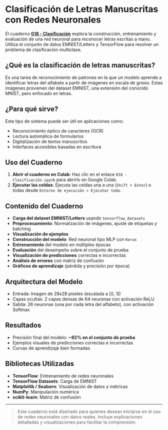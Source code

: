 # Clasificación de Letras Manuscritas con Redes Neuronales

El cuaderno **[018 - Clasificación](018%20-%20Clasificacion.ipynb)** explora la construcción, entrenamiento y evaluación de una red neuronal para reconocer letras escritas a mano. Utiliza el conjunto de datos EMNIST/Letters y TensorFlow para resolver un problema de clasificación multiclase.

## ¿Qué es la clasificación de letras manuscritas?

Es una tarea de reconocimiento de patrones en la que un modelo aprende a identificar letras del alfabeto a partir de imágenes en escala de grises. Estas imágenes provienen del dataset EMNIST, una extensión del conocido MNIST, pero enfocado en letras.

## ¿Para qué sirve?

Este tipo de sistema puede ser útil en aplicaciones como:

* Reconocimiento óptico de caracteres (OCR)
* Lectura automática de formularios
* Digitalización de textos manuscritos
* Interfaces accesibles basadas en escritura

## Uso del Cuaderno

1. **Abrir el cuaderno en Colab**: Haz clic en el enlace `018 - Clasificación.ipynb` para abrirlo en Google Colab.
2. **Ejecutar las celdas**: Ejecuta las celdas una a una (`Shift + Enter`) o todas desde `Entorno de ejecución > Ejecutar todo`.

## Contenido del Cuaderno

* **Carga del dataset EMNIST/Letters** usando `tensorflow_datasets`
* **Preprocesamiento**: Normalización de imágenes, ajuste de etiquetas y batching
* **Visualización de ejemplos**
* **Construcción del modelo**: Red neuronal tipo MLP con `Keras`
* **Entrenamiento** del modelo en múltiples épocas
* **Evaluación** del desempeño sobre el conjunto de prueba
* **Visualización de predicciones** correctas e incorrectas
* **Análisis de errores** con matriz de confusión
* **Gráficos de aprendizaje** (pérdida y precisión por época)

## Arquitectura del Modelo

- Entrada: Imagen de 28x28 píxeles (escalada a [0, 1])
- Capas ocultas: 2 capas densas de 64 neuronas con activación ReLU
- Salida: 26 neuronas (una por cada letra del alfabeto), con activación Softmax

## Resultados

- Precisión final del modelo: **~92% en el conjunto de prueba**
- Ejemplos visuales de predicciones correctas e incorrectas
- Curvas de aprendizaje bien formadas

## Bibliotecas Utilizadas

* **TensorFlow**: Entrenamiento de redes neuronales
* **TensorFlow Datasets**: Carga de EMNIST
* **Matplotlib / Seaborn**: Visualización de datos y métricas
* **NumPy**: Manipulación numérica
* **scikit-learn**: Matriz de confusión

---

> Este cuaderno está diseñado para quienes desean iniciarse en el uso de redes neuronales con datos reales. Incluye explicaciones detalladas y visualizaciones para facilitar la comprensión.

